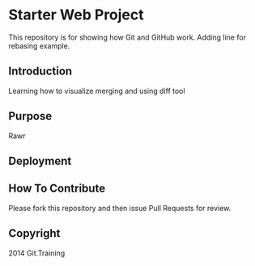 # Starter Web Project

This repository is for showing how Git and GitHub work. Adding line for rebasing example.

## Introduction

Learning how to visualize merging and using diff tool

## Purpose
Rawr

## Deployment

## How To Contribute

Please fork this repository and then issue Pull Requests for review.

## Copyright

2014 Git.Training

